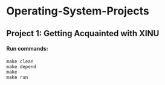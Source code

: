 # Operating-System-Projects

## Project 1: Getting Acquainted with XINU

#### Run commands:
```
make clean
make depend
make 
make run
```
